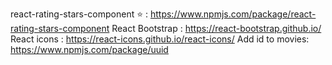 react-rating-stars-component ⭐️ : 
https://www.npmjs.com/package/react-rating-stars-component
React Bootstrap : 
https://react-bootstrap.github.io/
React icons : 
https://react-icons.github.io/react-icons/
Add id to movies:
https://www.npmjs.com/package/uuid
